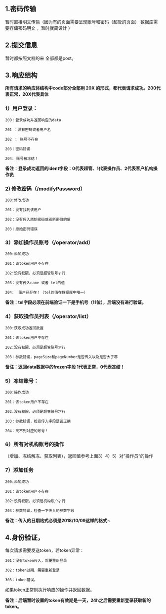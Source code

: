 ## 1.密码传输

暂时直接明文传输（因为有的页面需要呈现账号和密码（超管的页面）   数据库需要存储密码明文  ，暂时就简设计 ）

## 2.提交信息

暂时都按照文档的来  全部都是post。

## 3.响应结构

**所有请求的响应体结构中code部分全部用  20X   的形式，都代表请求成功。200代表正常，20X代表具体**

### 1）用户登录：

```
200：登录成功并返回响应的data

201 ：没有密码或者用户名

202 ： 账号不存在

203：密码错误

204: 账号被冻结！
```

**备注：登录成功返回的ident字段：0代表超管、1代表操作员、2代表客户机构操作员**

### 2) 修改密码（/modifyPassword）

```
200:修改成功

201：没有找到该用户

202：没有传入原始密码或者新密码的值

203：原始密码错误
```



### 3）添加操作员账号（/operator/add）

```
200:添加成功

201：该token用户不存在

202:没有权限，必须是超管账号才行

203：没有传入name 或者 tel的值

204:  账户已存在！（tel的值在数据库中唯一）
```

**备注：tel字段必须在前端验证一下是手机号（11位），后端没有进行验证。**
	

### 4）获取操作员列表（/operator/list）

```
200:获取成功返回数据

201：该token用户不存在

202:没有权限，必须是超管账号才行

203：参数错误，pageSize和pageNumber是否传入以及是否大于零
```

**备注：返回data数据中的frozen字段  1代表正常，0代表冻结！**

### 5）冻结账号：

```
200:操作成功

201：该token用户不存在

202:没有权限，必须是超管账号才行

203：参数错误，检查传入字段是否正确

204：找不到对应的账号！
```



### 6）所有对机构账号的操作

（增加、冻结解冻、获取列表），返回值参考上面3）4）5）对”操作员“的操作

### 7）添加任务

```
200:添加成功

201：该token用户不存在

202:没有权限，必须是机构账户才行

203：参数错误，检查一下传入的参数字段
```

**备注：传入的日期格式必须是2018/10/09这样的格式~**



## 4.身份验证，

每次请求需要发送token，若token异常：

```
301：没有token传入，需要重新登录

302：token过期，需要重新登录

303：token错误。
```

如果token正常则执行响应的操作并返回数据。

**备注：后端暂时设置的token有效期是一天，24h之后需要重新登录获取新的token。**

